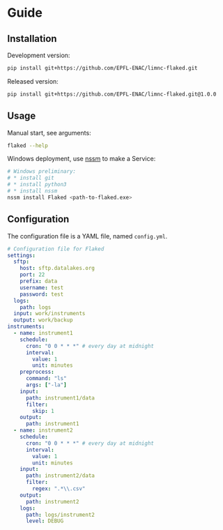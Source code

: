 # Guide

## Installation

Development version:

```bash
pip install git+https://github.com/EPFL-ENAC/limnc-flaked.git
```

Released version:

```bash
pip install git+https://github.com/EPFL-ENAC/limnc-flaked.git@1.0.0
```

## Usage

Manual start, see arguments:

```bash
flaked --help
```

Windows deployment, use [nssm](https://nssm.cc/) to make a Service:

```bash
# Windows preliminary:
# * install git
# * install python3
# * install nssm
nssm install Flaked <path-to-flaked.exe>
```

## Configuration

The configuration file is a YAML file, named `config.yml`.

```yaml
# Configuration file for Flaked
settings:
  sftp:
    host: sftp.datalakes.org
    port: 22
    prefix: data
    username: test
    password: test
  logs:
    path: logs
  input: work/instruments
  output: work/backup
instruments:
  - name: instrument1
    schedule:
      cron: "0 0 * * *" # every day at midnight
      interval:
        value: 1
        unit: minutes
    preprocess:
      command: "ls"
      args: ["-la"]
    input:
      path: instrument1/data
      filter:
        skip: 1
    output:
      path: instrument1
  - name: instrument2
    schedule:
      cron: "0 0 * * *" # every day at midnight
      interval:
        value: 1
        unit: minutes
    input:
      path: instrument2/data
      filter:
        regex: ".*\\.csv"
    output:
      path: instrument2
    logs:
      path: logs/instrument2
      level: DEBUG
```